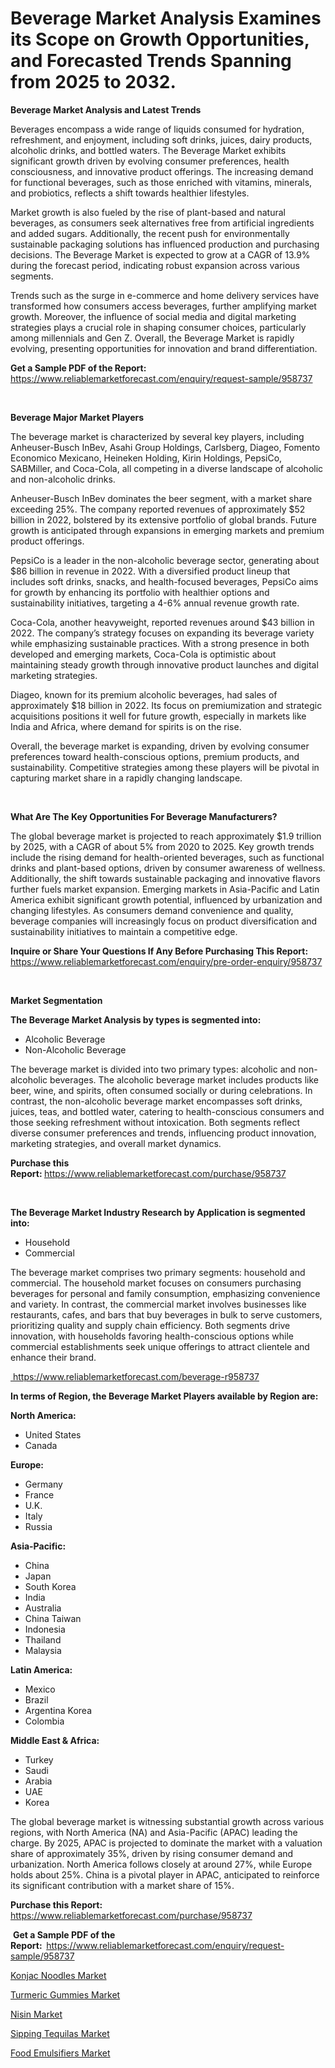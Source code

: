 <p><h1>Beverage Market Analysis Examines its Scope on Growth Opportunities, and Forecasted Trends Spanning from 2025 to 2032.</h1></p><p><strong>Beverage Market Analysis and Latest Trends</strong></p>
<p><p>Beverages encompass a wide range of liquids consumed for hydration, refreshment, and enjoyment, including soft drinks, juices, dairy products, alcoholic drinks, and bottled waters. The Beverage Market exhibits significant growth driven by evolving consumer preferences, health consciousness, and innovative product offerings. The increasing demand for functional beverages, such as those enriched with vitamins, minerals, and probiotics, reflects a shift towards healthier lifestyles.</p><p>Market growth is also fueled by the rise of plant-based and natural beverages, as consumers seek alternatives free from artificial ingredients and added sugars. Additionally, the recent push for environmentally sustainable packaging solutions has influenced production and purchasing decisions. The Beverage Market is expected to grow at a CAGR of 13.9% during the forecast period, indicating robust expansion across various segments. </p><p>Trends such as the surge in e-commerce and home delivery services have transformed how consumers access beverages, further amplifying market growth. Moreover, the influence of social media and digital marketing strategies plays a crucial role in shaping consumer choices, particularly among millennials and Gen Z. Overall, the Beverage Market is rapidly evolving, presenting opportunities for innovation and brand differentiation.</p></p>
<p><strong>Get a Sample PDF of the Report:&nbsp;</strong> <a href="https://www.reliablemarketforecast.com/enquiry/request-sample/958737?utm_campaign=1144&utm_medium=2&utm_source=Github&utm_content=ia&utm_term=07042025&utm_id=beverage">https://www.reliablemarketforecast.com/enquiry/request-sample/958737</a></p>
<p>&nbsp;</p>
<p><strong>Beverage Major Market Players</strong></p>
<p><p>The beverage market is characterized by several key players, including Anheuser-Busch InBev, Asahi Group Holdings, Carlsberg, Diageo, Fomento Economico Mexicano, Heineken Holding, Kirin Holdings, PepsiCo, SABMiller, and Coca-Cola, all competing in a diverse landscape of alcoholic and non-alcoholic drinks.</p><p>Anheuser-Busch InBev dominates the beer segment, with a market share exceeding 25%. The company reported revenues of approximately $52 billion in 2022, bolstered by its extensive portfolio of global brands. Future growth is anticipated through expansions in emerging markets and premium product offerings.</p><p>PepsiCo is a leader in the non-alcoholic beverage sector, generating about $86 billion in revenue in 2022. With a diversified product lineup that includes soft drinks, snacks, and health-focused beverages, PepsiCo aims for growth by enhancing its portfolio with healthier options and sustainability initiatives, targeting a 4-6% annual revenue growth rate.</p><p>Coca-Cola, another heavyweight, reported revenues around $43 billion in 2022. The company’s strategy focuses on expanding its beverage variety while emphasizing sustainable practices. With a strong presence in both developed and emerging markets, Coca-Cola is optimistic about maintaining steady growth through innovative product launches and digital marketing strategies.</p><p>Diageo, known for its premium alcoholic beverages, had sales of approximately $18 billion in 2022. Its focus on premiumization and strategic acquisitions positions it well for future growth, especially in markets like India and Africa, where demand for spirits is on the rise.</p><p>Overall, the beverage market is expanding, driven by evolving consumer preferences toward health-conscious options, premium products, and sustainability. Competitive strategies among these players will be pivotal in capturing market share in a rapidly changing landscape.</p></p>
<p>&nbsp;</p>
<p><strong>What Are The Key Opportunities For Beverage Manufacturers?</strong></p>
<p><p>The global beverage market is projected to reach approximately $1.9 trillion by 2025, with a CAGR of about 5% from 2020 to 2025. Key growth trends include the rising demand for health-oriented beverages, such as functional drinks and plant-based options, driven by consumer awareness of wellness. Additionally, the shift towards sustainable packaging and innovative flavors further fuels market expansion. Emerging markets in Asia-Pacific and Latin America exhibit significant growth potential, influenced by urbanization and changing lifestyles. As consumers demand convenience and quality, beverage companies will increasingly focus on product diversification and sustainability initiatives to maintain a competitive edge.</p></p>
<p><strong>Inquire or Share Your Questions If Any Before Purchasing This Report:</strong> <a href="https://www.reliablemarketforecast.com/enquiry/pre-order-enquiry/958737?utm_campaign=1144&utm_medium=2&utm_source=Github&utm_content=ia&utm_term=07042025&utm_id=beverage">https://www.reliablemarketforecast.com/enquiry/pre-order-enquiry/958737</a></p>
<p>&nbsp;</p>
<p><strong>Market Segmentation</strong></p>
<p><strong>The Beverage Market Analysis by types is segmented into:</strong></p>
<p><ul><li>Alcoholic Beverage</li><li>Non-Alcoholic Beverage</li></ul></p>
<p><p>The beverage market is divided into two primary types: alcoholic and non-alcoholic beverages. The alcoholic beverage market includes products like beer, wine, and spirits, often consumed socially or during celebrations. In contrast, the non-alcoholic beverage market encompasses soft drinks, juices, teas, and bottled water, catering to health-conscious consumers and those seeking refreshment without intoxication. Both segments reflect diverse consumer preferences and trends, influencing product innovation, marketing strategies, and overall market dynamics.</p></p>
<p><strong>Purchase this Report:&nbsp;</strong><a href="https://www.reliablemarketforecast.com/purchase/958737?utm_campaign=1144&utm_medium=2&utm_source=Github&utm_content=ia&utm_term=07042025&utm_id=beverage">https://www.reliablemarketforecast.com/purchase/958737</a></p>
<p>&nbsp;</p>
<p><strong>The Beverage Market Industry Research by Application is segmented into:</strong></p>
<p><ul><li>Household</li><li>Commercial</li></ul></p>
<p><p>The beverage market comprises two primary segments: household and commercial. The household market focuses on consumers purchasing beverages for personal and family consumption, emphasizing convenience and variety. In contrast, the commercial market involves businesses like restaurants, cafes, and bars that buy beverages in bulk to serve customers, prioritizing quality and supply chain efficiency. Both segments drive innovation, with households favoring health-conscious options while commercial establishments seek unique offerings to attract clientele and enhance their brand.</p></p>
<p><a href="https://www.reliablemarketforecast.com/beverage-r958737?utm_campaign=1144&utm_medium=2&utm_source=Github&utm_content=ia&utm_term=07042025&utm_id=beverage">&nbsp;https://www.reliablemarketforecast.com/beverage-r958737</a></p>
<p><strong>In terms of Region, the Beverage Market Players available by Region are:</strong></p>
<p>
    <p> <strong> North America: </strong>
        <ul>
            <li>United States</li>
            <li>Canada</li>
        </ul>
        </p> 
    <p> <strong> Europe: </strong>
        <ul>
            <li>Germany</li>
            <li>France</li>
            <li>U.K.</li>
            <li>Italy</li>
            <li>Russia</li>
        </ul>
        </p> 
    <p> <strong> Asia-Pacific: </strong>
        <ul>
            <li>China</li>
            <li>Japan</li>
            <li>South Korea</li>
            <li>India</li>
            <li>Australia</li>
            <li>China Taiwan</li>
            <li>Indonesia</li>
            <li>Thailand</li>
            <li>Malaysia</li>
        </ul>
        </p> 
    <p> <strong> Latin America: </strong>
        <ul>
            <li>Mexico</li>
            <li>Brazil</li>
            <li>Argentina Korea</li>
            <li>Colombia</li>
        </ul>
        </p> 
    <p> <strong> Middle East & Africa: </strong>
        <ul>
            <li>Turkey</li>
            <li>Saudi</li>
            <li>Arabia</li>
            <li>UAE</li>
            <li>Korea</li>
        </ul>
    </p>
    </p>
<p><p>The global beverage market is witnessing substantial growth across various regions, with North America (NA) and Asia-Pacific (APAC) leading the charge. By 2025, APAC is projected to dominate the market with a valuation share of approximately 35%, driven by rising consumer demand and urbanization. North America follows closely at around 27%, while Europe holds about 25%. China is a pivotal player in APAC, anticipated to reinforce its significant contribution with a market share of 15%.</p></p>
<p><strong>Purchase this Report: </strong><a href="https://www.reliablemarketforecast.com/purchase/958737?utm_campaign=1144&utm_medium=2&utm_source=Github&utm_content=ia&utm_term=07042025&utm_id=beverage">https://www.reliablemarketforecast.com/purchase/958737</a></p>
<p>&nbsp;<strong>Get a Sample PDF of the Report:&nbsp;&nbsp;</strong><a href="https://www.reliablemarketforecast.com/enquiry/request-sample/958737?utm_campaign=1144&utm_medium=2&utm_source=Github&utm_content=ia&utm_term=07042025&utm_id=beverage">https://www.reliablemarketforecast.com/enquiry/request-sample/958737</a></p>
<p><strong></strong></p>
<p><p><a href="https://github.com/fendtdjunawo/Market-Research-Report-List-1/blob/main/konjac-noodles-market.md?utm_campaign=1144&utm_medium=2&utm_source=Github&utm_content=ia&utm_term=07042025&utm_id=beverage">Konjac Noodles Market</a></p><p><a href="https://github.com/palenjeppecd/Market-Research-Report-List-1/blob/main/turmeric-gummies-market.md?utm_campaign=1144&utm_medium=2&utm_source=Github&utm_content=ia&utm_term=07042025&utm_id=beverage">Turmeric Gummies Market</a></p><p><a href="https://github.com/danzopachllq/Market-Research-Report-List-1/blob/main/nisin-market.md?utm_campaign=1144&utm_medium=2&utm_source=Github&utm_content=ia&utm_term=07042025&utm_id=beverage">Nisin Market</a></p><p><a href="https://github.com/raaschadonle/Market-Research-Report-List-1/blob/main/sipping-tequilas-market.md?utm_campaign=1144&utm_medium=2&utm_source=Github&utm_content=ia&utm_term=07042025&utm_id=beverage">Sipping Tequilas Market</a></p><p><a href="https://github.com/hadshpinay/Market-Research-Report-List-1/blob/main/food-emulsifiers-market.md?utm_campaign=1144&utm_medium=2&utm_source=Github&utm_content=ia&utm_term=07042025&utm_id=beverage">Food Emulsifiers Market</a></p></p>